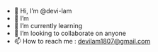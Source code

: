 - 👋 Hi, I’m @devi-lam
- 👀 I’m 
- 🌱 I’m currently learning 
- 💞️ I’m looking to collaborate on anyone
- 📫 How to reach me : devilam1807@gmail.com

<!---
devi-lam/devi-lam is a ✨ special ✨ repository because its `README.md` (this file) appears on your GitHub profile.
You can click the Preview link to take a look at your changes.
--->
